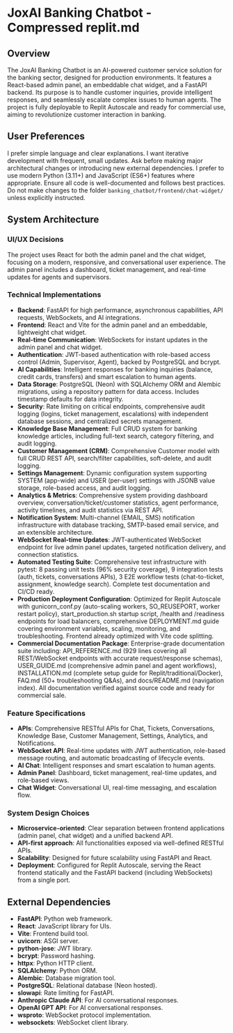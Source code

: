 # JoxAI Banking Chatbot - Compressed replit.md

## Overview
The JoxAI Banking Chatbot is an AI-powered customer service solution for the banking sector, designed for production environments. It features a React-based admin panel, an embeddable chat widget, and a FastAPI backend. Its purpose is to handle customer inquiries, provide intelligent responses, and seamlessly escalate complex issues to human agents. The project is fully deployable to Replit Autoscale and ready for commercial use, aiming to revolutionize customer interaction in banking.

## User Preferences
I prefer simple language and clear explanations. I want iterative development with frequent, small updates. Ask before making major architectural changes or introducing new external dependencies. I prefer to use modern Python (3.11+) and JavaScript (ES6+) features where appropriate. Ensure all code is well-documented and follows best practices. Do not make changes to the folder `banking_chatbot/frontend/chat-widget/` unless explicitly instructed.

## System Architecture

### UI/UX Decisions
The project uses React for both the admin panel and the chat widget, focusing on a modern, responsive, and conversational user experience. The admin panel includes a dashboard, ticket management, and real-time updates for agents and supervisors.

### Technical Implementations
- **Backend**: FastAPI for high performance, asynchronous capabilities, API requests, WebSockets, and AI integrations.
- **Frontend**: React and Vite for the admin panel and an embeddable, lightweight chat widget.
- **Real-time Communication**: WebSockets for instant updates in the admin panel and chat widget.
- **Authentication**: JWT-based authentication with role-based access control (Admin, Supervisor, Agent), backed by PostgreSQL and bcrypt.
- **AI Capabilities**: Intelligent responses for banking inquiries (balance, credit cards, transfers) and smart escalation to human agents.
- **Data Storage**: PostgreSQL (Neon) with SQLAlchemy ORM and Alembic migrations, using a repository pattern for data access. Includes timestamp defaults for data integrity.
- **Security**: Rate limiting on critical endpoints, comprehensive audit logging (logins, ticket management, escalations) with independent database sessions, and centralized secrets management.
- **Knowledge Base Management**: Full CRUD system for banking knowledge articles, including full-text search, category filtering, and audit logging.
- **Customer Management (CRM)**: Comprehensive Customer model with full CRUD REST API, search/filter capabilities, soft-delete, and audit logging.
- **Settings Management**: Dynamic configuration system supporting SYSTEM (app-wide) and USER (per-user) settings with JSONB value storage, role-based access, and audit logging.
- **Analytics & Metrics**: Comprehensive system providing dashboard overview, conversation/ticket/customer statistics, agent performance, activity timelines, and audit statistics via REST API.
- **Notification System**: Multi-channel (EMAIL, SMS) notification infrastructure with database tracking, SMTP-based email service, and an extensible architecture.
- **WebSocket Real-time Updates**: JWT-authenticated WebSocket endpoint for live admin panel updates, targeted notification delivery, and connection statistics.
- **Automated Testing Suite**: Comprehensive test infrastructure with pytest: 8 passing unit tests (96% security coverage), 9 integration tests (auth, tickets, conversations APIs), 3 E2E workflow tests (chat-to-ticket, assignment, knowledge search). Complete test documentation and CI/CD ready.
- **Production Deployment Configuration**: Optimized for Replit Autoscale with gunicorn_conf.py (auto-scaling workers, SO_REUSEPORT, worker restart policy), start_production.sh startup script, /health and /readiness endpoints for load balancers, comprehensive DEPLOYMENT.md guide covering environment variables, scaling, monitoring, and troubleshooting. Frontend already optimized with Vite code splitting.
- **Commercial Documentation Package**: Enterprise-grade documentation suite including: API_REFERENCE.md (929 lines covering all REST/WebSocket endpoints with accurate request/response schemas), USER_GUIDE.md (comprehensive admin panel and agent workflows), INSTALLATION.md (complete setup guide for Replit/traditional/Docker), FAQ.md (50+ troubleshooting Q&As), and docs/README.md (navigation index). All documentation verified against source code and ready for commercial sale.

### Feature Specifications
- **APIs**: Comprehensive RESTful APIs for Chat, Tickets, Conversations, Knowledge Base, Customer Management, Settings, Analytics, and Notifications.
- **WebSocket API**: Real-time updates with JWT authentication, role-based message routing, and automatic broadcasting of lifecycle events.
- **AI Chat**: Intelligent responses and smart escalation to human agents.
- **Admin Panel**: Dashboard, ticket management, real-time updates, and role-based views.
- **Chat Widget**: Conversational UI, real-time messaging, and escalation flow.

### System Design Choices
- **Microservice-oriented**: Clear separation between frontend applications (admin panel, chat widget) and a unified backend API.
- **API-first approach**: All functionalities exposed via well-defined RESTful APIs.
- **Scalability**: Designed for future scalability using FastAPI and React.
- **Deployment**: Configured for Replit Autoscale, serving the React frontend statically and the FastAPI backend (including WebSockets) from a single port.

## External Dependencies
- **FastAPI**: Python web framework.
- **React**: JavaScript library for UIs.
- **Vite**: Frontend build tool.
- **uvicorn**: ASGI server.
- **python-jose**: JWT library.
- **bcrypt**: Password hashing.
- **httpx**: Python HTTP client.
- **SQLAlchemy**: Python ORM.
- **Alembic**: Database migration tool.
- **PostgreSQL**: Relational database (Neon hosted).
- **slowapi**: Rate limiting for FastAPI.
- **Anthropic Claude API**: For AI conversational responses.
- **OpenAI GPT API**: For AI conversational responses.
- **wsproto**: WebSocket protocol implementation.
- **websockets**: WebSocket client library.